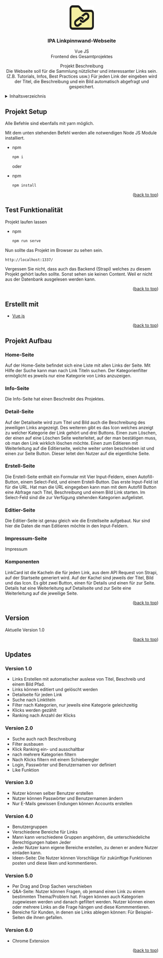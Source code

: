 <div id="top"></div>

<br />
<div align="center">
  <a href="https://github.com/github_username/repo_name">
    <img src="src/assets/project_logo/ipa_projekt_logo.svg" alt="Logo" width="80" height="80">
  </a>

<h3 align="center">IPA Linkpinnwand-Webseite</h3>

<p>Vue JS<br />
Frontend des Gesamtprojektes
</p>

  <p align="center">
    Projekt Beschreibung
    <br />
    Die Webseite soll für die Sammlung nützlicher und interessanter Links sein. (Z.B. Tutorials, Infos, Best Practices usw.)
    Für jeden Link der eingeben wird der Titel, die Beschreibung und ein Bild automatisch abgefragt und gespeichert.
  </p>
</div>

<details>
  <summary>Inhaltsverzeichnis</summary>
  <ol>
    <li>
      <a href="#projekt-setup">Projekt Setup</a>
    </li>
    <li>
      <a href="#erstellt-mit">Erstellt mit</a>
    </li>
    <li>
      <a href="#projekt-setup">Projektaufbau</a>
      <ul>
        <li><a href="#home-seite">Home-Seite</a></li>
        <li><a href="#info-Seite">Info-Seite</a></li>
        <li><a href="#detail-seite">Detail-Seite</a></li>
        <li><a href="#erstell-seite">Erstell-Seite</a></li>
        <li><a href="#editier-seite">Editier-Seite</a></li>
        <li><a href="#impressum-seite">Impressum-Seite</a></li>
        <li><a href="#komponenten">Komponenten</a></li>
      </ul>
    </li>
    <li>
      <a href="#version">Version</a>
    </li>
    <li>
      <a href="#updates">Updates</a>
    </li>
          <ul>
        <li><a href="#version-1.0">Version 1.0</a></li>
        <li><a href="#version-2.0">Version 2.0</a></li>
        <li><a href="#version-3.0">Version 3.0</a></li>
        <li><a href="#version-4.0">Version 4.0</a></li>
        <li><a href="#version-5.0">Version 5.0</a></li>
        <li><a href="#version-5.0">Version 6.0</a></li>
      </ul>
  </ol>
</details>

## Projekt Setup

Alle Befehle sind ebenfalls mit yarn möglich.

Mit dem unten stehenden Befehl werden alle notwendigen Node JS Module installiert.

- npm

  ```sh
  npm i
  ```

  oder

- npm

  ```sh
  npm install
  ```

<p align="right">(<a href="#top">back to top</a>)</p>

## Test Funktionalität

Projekt laufen lassen

- npm

  ```sh
  npm run serve
  ```

Nun sollte das Projekt im Browser zu sehen sein.

```sh
http://localhost:1337/
```

Vergessen Sie nicht, dass auch das Backend (Strapi) welches zu diesem Projekt gehört laufen sollte. Sonst sehen sie keinen Content. Weil er nicht aus der Datenbank ausgelesen werden kann.

<p align="right">(<a href="#top">back to top</a>)</p>

## Erstellt mit

- [Vue.js](https://vuejs.org/)

<p align="right">(<a href="#top">back to top</a>)</p>

<!-- GETTING STARTED -->

## Projekt Aufbau

### Home-Seite

Auf der Home-Seite befindet sich eine Liste mit allen Links der Seite. Mit Hilfe der Suche kann man nach Link Titeln suchen. Der Kategorienfilter ermöglicht es jeweils nur eine Kategorie von Links anzuzeigen.

### Info-Seite

Die Info-Seite hat einen Beschreibt des Projektes.

### Detail-Seite

Auf der Detailseite wird zum Titel und Bild auch die Beschreibung des jeweiligen Links angezeigt. Des weiteren gibt es das Icon welches anzeigt zu welcher Kategorie der Link gehört und drei Buttons. Einen zum Löschen, der einen auf eine Löschen Seite weiterleitet, auf der man bestätigen muss, ob man den Link wirklich löschen möchte. Einen zum Editieren mit Weiterleitung auf die Editierseite, welche weiter unten beschrieben ist und einen zur Seite Button. Dieser leitet den Nutzer auf die eigentliche Seite.

### Erstell-Seite

Die Erstell-Seite enthält ein Formular mit Vier Input-Feldern, einen Autofill-Button, einem Select-Feld, und einem Erstell-Button. Das erste Input-Feld ist für die URL. Hat man die URL eingegeben kann man mit dem Autofill Button eine Abfrage nach Titel, Beschreibung und einem Bild Link starten. Im Select-Feld sind die zur Verfügung stehenden Kategorien aufgelistet.

### Editier-Seite

Die Editier-Seite ist genau gleich wie die Erstellseite aufgebaut. Nur sind hier die Daten die man Editieren möchte in den Input-Feldern.

### Impressum-Seite

Impressum

### Komponenten

LinkCard ist die Kacheln die für jeden Link, aus dem API Request von Strapi, auf der Startseite generiert wird. Auf der Kachel sind jeweils der Titel, Bild und das Icon. Es gibt zwei Button, einen für Details und einen für zur Seite. Details hat eine Weiterleitung auf Detailseite und zur Seite eine Weiterleitung auf die jeweilige Seite.

<p align="right">(<a href="#top">back to top</a>)</p>

## Version

Aktuelle Version 1.0

<p align="right">(<a href="#top">back to top</a>)</p>

## Updates

### Version 1.0

- Links Erstellen mit automatischer auslese von Titel, Beschreib und einem Bild Pfad.
- Links können editiert und gelöscht werden
- Detailseite für jeden Link
- Suche nach Linktiteln
- Filter nach Kategorien, nur jeweils eine Kategorie geleichzeitig
- Klicks werden gezählt
- Ranking nach Anzahl der Klicks

### Version 2.0

- Suche auch nach Beschreibung
- Filter ausbauen
- Klick Ranking ein- und ausschaltbar
- nach mehrere Kategorien filtern
- Nach Klicks filtern mit einem Schieberegler
- Login, Passwörter und Benutzernamen vor definiert
- Like Funktion

### Version 3.0

- Nutzer können selber Benutzer erstellen
- Nutzer können Passwörter und Benutzernamen ändern
- Nur E-Mails gewissen Endungen können Accounts erstellen

### Version 4.0

- Benutzergruppen
- Verschiedene Bereiche für Links
- Mann kann verschiedene Gruppen angehören, die unterschiedeliche Berechtigungen haben
  Jeder
- Jeder Nutzer kann eigene Bereiche erstellen, zu denen er andere Nutzer einladen kann.
- Ideen-Seite: Die Nutzer können Vorschläge für zukünftige Funktionen posten und diese liken und kommentieren.

### Version 5.0

- Per Drag and Drop Sachen verschieben
- Q&A-Seite: Nutzer können Fragen, ob jemand einen Link zu einem bestimmten Thema/Problem hat.
  Fragen können auch Kategorien zugewiesen werden und danach gefiltert werden. Nutzer können einen oder mehrere Links an die Frage hängen und diese Kommmentieren.
- Bereiche für Kunden, in denen sie Links ablegen können: Für Beispiel-Seiten die ihnen gefallen.

### Version 6.0

- Chrome Extension

<p align="right">(<a href="#top">back to top</a>)</p>
